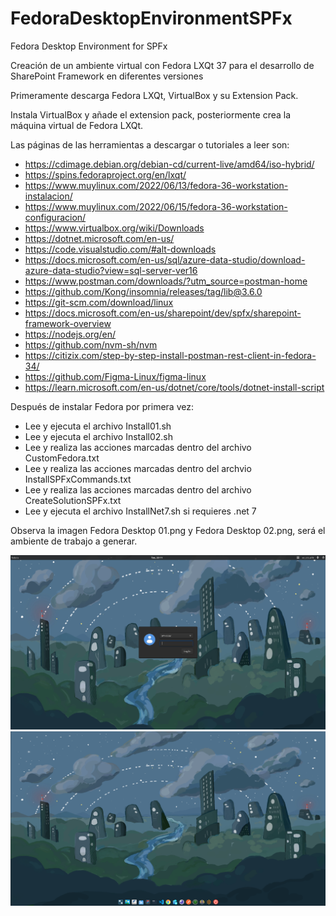# FedoraDesktopEnvironmentSPFx
Fedora Desktop Environment for SPFx

Creación de un ambiente virtual con Fedora LXQt 37 para el desarrollo de SharePoint Framework en diferentes versiones

Primeramente descarga Fedora LXQt, VirtualBox y su Extension Pack.

Instala VirtualBox y añade el extension pack, posteriormente crea la máquina virtual de Fedora LXQt.

Las páginas de las herramientas a descargar o tutoriales a leer son:

- https://cdimage.debian.org/debian-cd/current-live/amd64/iso-hybrid/
- https://spins.fedoraproject.org/en/lxqt/
- https://www.muylinux.com/2022/06/13/fedora-36-workstation-instalacion/
- https://www.muylinux.com/2022/06/15/fedora-36-workstation-configuracion/
- https://www.virtualbox.org/wiki/Downloads
- https://dotnet.microsoft.com/en-us/
- https://code.visualstudio.com/#alt-downloads
- https://docs.microsoft.com/en-us/sql/azure-data-studio/download-azure-data-studio?view=sql-server-ver16
- https://www.postman.com/downloads/?utm_source=postman-home
- https://github.com/Kong/insomnia/releases/tag/lib@3.6.0
- https://git-scm.com/download/linux
- https://docs.microsoft.com/en-us/sharepoint/dev/spfx/sharepoint-framework-overview
- https://nodejs.org/en/
- https://github.com/nvm-sh/nvm
- https://citizix.com/step-by-step-install-postman-rest-client-in-fedora-34/
- https://github.com/Figma-Linux/figma-linux
- https://learn.microsoft.com/en-us/dotnet/core/tools/dotnet-install-script

Después de instalar Fedora por primera vez:

- Lee y ejecuta el archivo Install01.sh
- Lee y ejecuta el archivo Install02.sh
- Lee y realiza las acciones marcadas dentro del archivo CustomFedora.txt
- Lee y realiza las acciones marcadas dentro del archvio InstallSPFxCommands.txt
- Lee y realiza las acciones marcadas dentro del archivo CreateSolutionSPFx.txt
- Lee y ejecuta el archivo InstallNet7.sh si requieres .net 7

Observa la imagen Fedora Desktop 01.png y Fedora Desktop 02.png, será el ambiente de trabajo a generar.

![alt text](https://github.com/SPFxDeveloper/FedoraDesktopEnvironmentSPFx/blob/main/Fedora%20Desktop%2001.png?raw=true)
![alt text](https://github.com/SPFxDeveloper/FedoraDesktopEnvironmentSPFx/blob/main/Fedora%20Desktop%2002.png?raw=true)

